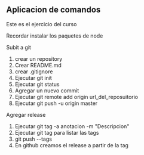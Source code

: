 ## Aplicacion de comandos

Este es el ejercicio del curso

Recordar instalar los paquetes de node 

Subit a git
1. crear un repository
2. Crear README.md
3. crear .gitignore 
4. Ejecutar git init
5. Ejecutar git status
6. Agregar un nuevo commit 
7. Ejecutar git remote add origin url_del_reposuitorio
8. Ejecutar git push -u origin master

Agregar release
1. Ejecutar git tag -a anotacion -m "Descripcion"
2. Ejecutar git tag para listar las tags
3. git push --tags
4. En github creamos el release a partir de la tag